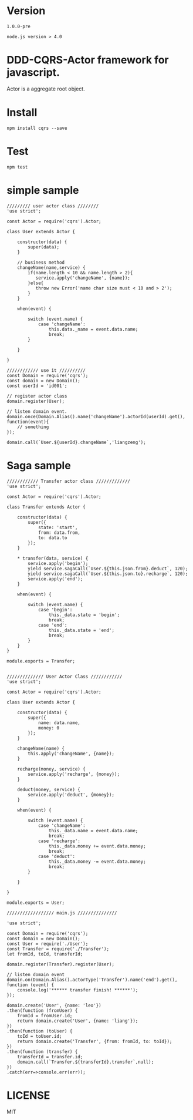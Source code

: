 Version
=======

    1.0.0-pre

    node.js version > 4.0

DDD-CQRS-Actor framework for javascript.
========================================

Actor is a aggregate root object.


Install
=======

    npm install cqrs --save

Test
====
    npm test


simple sample
=============

    ///////// user actor class ////////
    'use strict';

    const Actor = require('cqrs').Actor;

    class User extends Actor {

        constructor(data) {
            super(data);
        }

        // business method
        changeName(name,service) {
            if(name.length < 10 && name.length > 2){
               service.apply('changeName', {name});
            }else{
               throw new Error('name char size must < 10 and > 2');
            }
        }

        when(event) {

            switch (event.name) {
                case 'changeName':
                    this.data._name = event.data.name;
                    break;
            }

        }

    }

    //////////// use it //////////
    const Domain = require('cqrs');
    const domain = new Domain();
    const userId = 'id001';

    // register actor class
    domain.register(User);

    // listen domain event.
    domain.once(Domain.Alias().name('changeName').actorId(userId).get(),
    function(event){
        // something
    });

    domain.call(`User.${userId}.changeName`,'liangzeng');


Saga sample
===========

    //////////// Transfer actor class /////////////
    'use strict';

    const Actor = require('cqrs').Actor;

    class Transfer extends Actor {

        constructor(data) {
            super({
                state: 'start',
                from: data.from,
                to: data.to
            });
        }

        * transfer(data, service) {
            service.apply('begin');
            yield service.sagaCall(`User.${this.json.from}.deduct`, 120);
            yield service.sagaCall(`User.${this.json.to}.recharge`, 120);
            service.apply('end');
        }

        when(event) {

            switch (event.name) {
                case 'begin':
                    this._data.state = 'begin';
                    break;
                case 'end':
                    this._data.state = 'end';
                    break;
            }
        }
    }

    module.exports = Transfer;


    ////////////// User Actor Class ////////////
    'use strict';

    const Actor = require('cqrs').Actor;

    class User extends Actor {

        constructor(data) {
            super({
                name: data.name,
                money: 0
            });
        }

        changeName(name) {
            this.apply('changeName', {name});
        }

        recharge(money, service) {
            service.apply('recharge', {money});
        }

        deduct(money, service) {
            service.apply('deduct', {money});
        }

        when(event) {

            switch (event.name) {
                case 'changeName':
                    this._data.name = event.data.name;
                    break;
                case 'recharge':
                    this._data.money += event.data.money;
                    break;
                case 'deduct':
                    this._data.money -= event.data.money;
                    break;
            }

        }

    }

    module.exports = User;

    ////////////////// main.js ///////////////

    'use strict';

    const Domain = require('cqrs');
    const domain = new Domain();
    const User = require('./User');
    const Transfer = require('./Transfer');
    let fromId, toId, transferId;

    domain.register(Transfer).register(User);

    // listen domain event
    domain.on(Domain.Alias().actorType('Transfer').name('end').get(),
    function (event) {
        console.log('****** transfer finish! ******');
    });

    domain.create('User', {name: 'leo'})
    .then(function (fromUser) {
        fromId = fromUser.id;
        return domain.create('User', {name: 'liang'});
    })
    .then(function (toUser) {
        toId = toUser.id;
        return domain.create('Transfer', {from: fromId, to: toId});
    })
    .then(function (transfer) {
        transferId = transfer.id;
        domain.call(`Transfer.${transferId}.transfer`,null);
    })
    .catch(err=>console.err(err));


LICENSE
=======
MIT